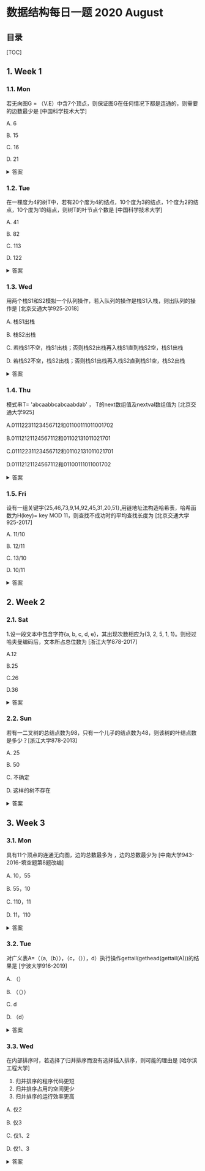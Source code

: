 数据结构每日一题 2020 August
===

目录
---

[TOC]

## 1. Week 1

### 1.1. Mon

若无向图G = （V.E）中含7个顶点，则保证图G在任何情况下都是连通的，则需要的边数最少是            [中国科学技术大学]

A.  6

B.  15

C.  16

D.  21

<details>
<summary>答案</summary>
答案：C<br>
解析：若保证无向图在任何情况下都是连通的，即任意变动图G中的边，图G始终保持连通，首先需要G的任意6个结点构成完全联通子图G1，需要15条边，然后在添加一条边使第7结点与G1连起来，共需16条边
</details>

### 1.2. Tue

在一棵度为4的树T中，若有20个度为4的结点，10个度为3的结点，1个度为2的结点，10个度为1的结点，则树T的叶节点个数是           [中国科学技术大学]

A.  41

B.  82

C.  113

D.  122

<details>
<summary>答案</summary>
答案：B<br>
解析：树的公理：点数比段数多1，n -1  = 20*4 + 3*10 + 1*2 + 10*1 ，所以n = 122 + 1 = 123 ，其他节点的数量总和为 m = 20 + 10 + 1 +10 = 41 ，所以，叶子节点数为n-m = 123 -41 = 82。
</details>

### 1.3. Wed

用两个栈S1和S2模拟一个队列操作，若入队列的操作是栈S1入栈，则出队列的操作是           [北京交通大学925-2018]

A.  栈S1出栈

B.  栈S2出栈

C.  若栈S1不空，栈S1出栈；否则栈S2出栈再入栈S1直到栈S2空，栈S1出栈

D.  若栈S2不空，栈S2出栈；否则栈S1出栈再入栈S2直到栈S1空，栈S2出栈

<details>
<summary>答案</summary>
答案：D<br>
解析：利用两个栈S1和S2来模拟一个队列，当需要向队列中插入一个元素时，用S1来存放已经输入的元素，即S1执行入栈操作，当需要出队时，则对S2执行出栈操作。由于从栈中取出元素的顺序是原顺序的逆序，所以先将S1的所有元素全部出栈并入栈到S2中，再在S2中进行出栈操作，就能实现出队操作，而在执行此操作之前，先判断S2是否为空，否则会导致顺序混乱。
</details>

### 1.4. Thu

模式串T= 'abcaabbcabcaabdab' ， T的next数组值及nextval数组值为         [北京交通大学925]

A.01112231123456712和01100111011001702

B.01112121124567112和01102131011021701

C.01112231123456712和01102131011021701

D.01112121124567112和01100111011001702

<details>
<summary>答案</summary>
答案：C<br>
解析：<br>
id  1   2   3   4   5   6   7   8   9   10  11  12  13  14  15  16  17<br>
char a   b   c   a   a   b   b   c   a   b   c   a   a   b   d   a   b<br>
maxl       0   0   0   1   1   2   0   0   1   2   3   4   5   6   0   1   2<br>
next       0   1   1   1   2   2   3   1   1   2   3   4   5   6   7   1   2<br>
nextval    0   1   1   0   2   1   3   1   0   1   1   0   2   1   7   0   1

如果 next[i] = next[next[i]]，则 nextval[i] := next[next[i]]，否则 nextval[i] := next[i]。
</details>

### 1.5. Fri

设有一组关键字{25,46,73,9,14,92,45,31,20,51},用链地址法构造哈希表，哈希函数为H(key)= key MOD 11，则查找不成功时的平均查找长度为         [北京交通大学925-2017]

A.  11/10

B.  12/11

C.  13/10

D.  10/11

<details>
<summary>答案</summary>
答案：D<br>
解析：10个数字mod 11 后结果为 [3,2,7,9,3,4,1,9,9,7]，查找失败时 地址0 比较0次 地址1 比较1次 地址2 比较1次 地址3 比较2次 地址4 比较1次 地址5 比较0次 地址6 比较0次 地址7 比较2次 地址8 比较0次 地址9 比较3次 地址10 比较0次ASL失败=（1+0+1+2+1+0+0+2+0+3+0）/11 =10/11。
</details>

## 2. Week 2

### 2.1. Sat

1.设一段文本中包含字符{a, b, c, d, e}，其出现次数相应为{3, 2, 5, 1, 1}。则经过哈夫曼编码后，文本所占总位数为            [浙江大学878-2017]

A.12

B.25

C.26

D.36

<details>
<summary>答案</summary>
答案：B<br>
根据哈夫曼树，5编码为1，3编码为11，2编码为110，两个1编码为1110和1111，最后的总位数为，5*1 + 3*2 + 2*3 + 2* 4 = 25。
</details>

### 2.2. Sun

若有一二叉树的总结点数为98，只有一个儿子的结点数为48，则该树的叶结点数是多少？[浙江大学878-2013]

A.  25

B.  50

C.  不确定

D.  这样的树不存在

<details>
<summary>答案</summary>
答案：D<br>
解析：总结点个数为 n0 + n1 + n2，<br>
我们可以得到98 = n0 + n1 + n2<br>
且n1 = 48，同时n0 = n2 + 1<br>
两个式子联立，得到n0 = 51/2 因为结点数不可能是小数，所以不存在这样的树。
</details>

## 3. Week 3

### 3.1. Mon

具有11个顶点的连通无向图，边的总数最多为       ，边的总数最少为        [中南大学943-2016-填空题第8题改编]

A.  10，55

B.  55，10

C.  110，11

D.  11，110

<details>
<summary>答案</summary>
答案：B<br>
解析：对于连通无向图，边的总数最多的情况是此图为无向完全图的时候，此时对于n个顶点，有n*(n-1)/2条边，此题n=11，于是边最多为11*（11-1）/2=55条边的总数最少的情况是此图为树的情况，对于树来说，n个顶点有n-1条边，于是此题中最少10条边。
</details>

### 3.2. Tue

对广义表A=（（a,（b）），（c，（）），d）执行操作gettail(gethead(gettail(A)))的结果是           [宁波大学916-2019]

A.  （）

B.  （（））

C.  d

D.  （d）

<details>
<summary>答案</summary>
答案：B<br>
解析：考察广义表的基本操作。
Head（）函数：取广义表中的第一个元素
Tail（）函数：取广义表中除第一个元素，剩下的元素构成的广义表<br>
于是我们对A先进行一次Tail操作得（（c，（）），d）
再进行一次Head操作得（c，（））
最后进行一次Tail操作得（（））
</details>

### 3.3. Wed

在内部排序时，若选择了归并排序而没有选择插入排序，则可能的理由是        [哈尔滨工程大学]

1. 归并排序的程序代码更短
2. 归并排序占用的空间更少
3. 归并排序的运行效率更高

A. 仅2

B. 仅3

C. 仅1、2

D. 仅1、3

<details>
<summary>答案</summary>
答案：B<br>
解析：选择排序的时间复杂度最优最坏和平均都为O（n2） ，而归并的时间复杂度则都为O(nlog2n), 可见归并的效率高；<br>
越优的算法的步骤就一般会越复杂， 例如冒泡和选择代码都很简单， 所以归并比选择代码复杂;
归并是属于用空间换时间的算法，在堆区new出了空间，而选择排序不需要创建空间，空间复杂度为O(1)。
</details>
